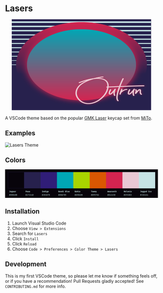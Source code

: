 # Lasers

<p align="center">
  <img width="460" height="300" src="https://github.com/j0hnm4r5/laser-theme/blob/master/assets/images/logo.png">
</p>

A VSCode theme based on the popular [GMK Laser](https://mitormk.com/s00n/) keycap set from [MiTo](https://mitormk.com/).

## Examples

![Lasers Theme](https://i.imgur.com/jHS78Us.png)


## Colors

![Swatches](https://github.com/j0hnm4r5/laser-theme/blob/master/assets/images/swatches.png)

## Installation

1. Launch Visual Studio Code
2. Choose `View > Extensions`
3. Search for `Lasers`
4. Click `Install`
5. Click `Reload`
6. Choose `Code > Preferences > Color Theme > Lasers`

## Development

This is my first VSCode theme, so please let me know if something feels off, or if you have a recommendation! Pull Requests gladly accepted! See `CONTRIBUTING.md` for more info.